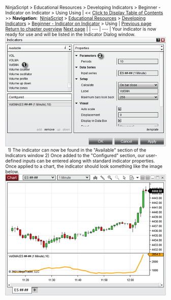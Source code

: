 ﻿
NinjaScript \> Educational Resources \> Developing Indicators \> Beginner \- Indicator on Indicator \> Using
Using
| \<\< [Click to Display Table of Contents](using2.md) \>\> **Navigation:**     [NinjaScript](ninjascript-1.md) \> [Educational Resources](educational_resources-1.md) \> [Developing Indicators](developing_indicators-1.md) \> [Beginner \- Indicator on Indicator](beginner_-_indicator_on_indica-1.md) \> Using | [Previous page](compiling2-1.md) [Return to chapter overview](beginner_-_indicator_on_indica-1.md) [Next page](beginner_-_using_price_variabl-1.md) |
| --- | --- |
Your indicator is now ready for use and will be listed in the Indicator Dialog window.
 
![IndicatorOnIndicatorUsing1](indicatoronindicatorusing1.png)
 
1\) The indicator can now be found in the "Available" section of the Indicators window
2\) Once added to the "Configured" section, our user\-defined inputs can be entered along with standard indicator properties.
 
Once applied to a chart, the indicator should look something like the image below.
 
![IndicatorOnIndicatorUsing2](indicatoronindicatorusing2.png)
 
